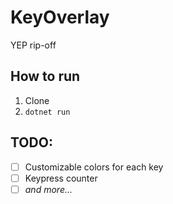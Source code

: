 # KeyOverlay

YEP rip-off

## How to run

1. Clone
2. `dotnet run`

## TODO:

- [ ] Customizable colors for each key
- [ ] Keypress counter
- [ ] *and more...*

